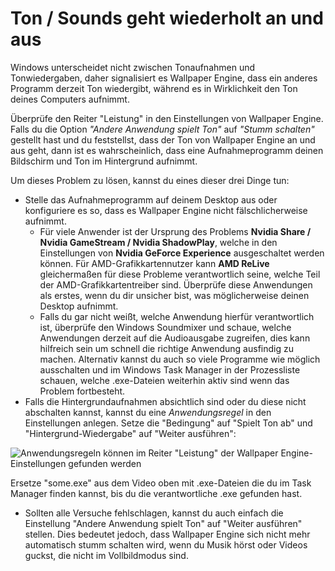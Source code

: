 # Ton / Sounds geht wiederholt an und aus

Windows unterscheidet nicht zwischen Tonaufnahmen und Tonwiedergaben, daher signalisiert es Wallpaper Engine, dass ein anderes Programm derzeit Ton wiedergibt, während es in Wirklichkeit den Ton deines Computers aufnimmt.

Überprüfe den Reiter "Leistung" in den Einstellungen von Wallpaper Engine. Falls du die Option *"Andere Anwendung spielt Ton"* auf *"Stumm schalten"* gestellt hast und du feststellst, dass der Ton von Wallpaper Engine an und aus geht, dann ist es wahrscheinlich, dass eine Aufnahmeprogramm deinen Bildschirm und Ton im Hintergrund aufnimmt.

Um dieses Problem zu lösen, kannst du eines dieser drei Dinge tun:

* Stelle das Aufnahmeprogramm auf deinem Desktop aus oder konfiguriere es so, dass es Wallpaper Engine nicht fälschlicherweise aufnimmt.
    * Für viele Anwender ist der Ursprung des Problems **Nvidia Share / Nvidia GameStream / Nvidia ShadowPlay**, welche in den Einstellungen von **Nvidia GeForce Experience** ausgeschaltet werden können. Für AMD-Grafikkartennutzer kann **AMD ReLive** gleichermaßen für diese Probleme verantwortlich seine, welche Teil der AMD-Grafikkartentreiber sind. Überprüfe diese Anwendungen als erstes, wenn du dir unsicher bist, was möglicherweise deinen Desktop aufnimmt.
    * Falls du gar nicht weißt, welche Anwendung hierfür verantwortlich ist, überprüfe den Windows Soundmixer und schaue, welche Anwendungen derzeit auf die Audioausgabe zugreifen, dies kann hilfreich sein um schnell die richtige Anwendung ausfindig zu machen. Alternativ kannst du auch so viele Programme wie möglich ausschalten und im Windows Task Manager in der Prozessliste schauen, welche .exe-Dateien weiterhin aktiv sind wenn das Problem fortbesteht.
* Falls die Hintergrundaufnahmen absichtlich sind oder du diese nicht abschalten kannst, kannst du eine *Anwendungsregel* in den Einstellungen anlegen. Setze die "Bedingung" auf "Spielt Ton ab" und "Hintergrund-Wiedergabe" auf "Weiter ausführen":

![Anwendungsregeln können im Reiter "Leistung" der Wallpaper Engine-Einstellungen gefunden werden](./applicationrule.png)

Ersetze "some.exe" aus dem Video oben mit .exe-Dateien die du im Task Manager finden kannst, bis du die verantwortliche .exe gefunden hast.

* Sollten alle Versuche fehlschlagen, kannst du auch einfach die Einstellung "Andere Anwendung spielt Ton" auf "Weiter ausführen" stellen. Dies bedeutet jedoch, dass Wallpaper Engine sich nicht mehr automatisch stumm schalten wird, wenn du Musik hörst oder Videos guckst, die nicht im Vollbildmodus sind.
